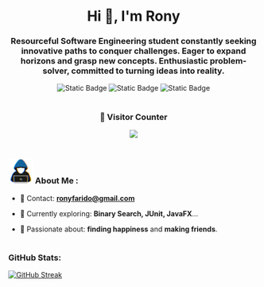 
<div id="header" align = "center">
    <h1 align="center"><b>Hi 🤝, I'm Rony </b>
    <h3 align="center">Resourceful Software Engineering student constantly seeking innovative
        paths to conquer challenges. Eager to expand horizons and grasp new concepts. Enthusiastic 
        problem-solver, committed to turning ideas into reality.</h3>
</div>

<div id="badges" align="center">
        <img alt="Static Badge" src="https://img.shields.io/badge/Innovative-gray">
        <img alt="Static Badge" src="https://img.shields.io/badge/Detail--Oriented-white">
        <img alt="Static Badge" src="https://img.shields.io/badge/Adaptable-gray"><br>
</div>

#
<div id="visitors-counter" align = "center">
    <h3 align="center"><b>👥 Visitor Counter</b>
</div>

<p align="center"><img src="https://profile-counter.glitch.me/{Rony7v7}/count.svg"/></p>

#

### <picture><img src = "https://github.com/0xAbdulKhalid/0xAbdulKhalid/raw/main/assets/mdImages/about_me.gif" width = 50px></picture> About Me : 

- 💬 Contact: **ronyfarido@gmail.com**

- 🧠 Currently exploring: **Binary Search, JUnit, JavaFX**...

- 🌱 Passionate about: **finding happiness** and **making friends**.

#
### GitHub Stats:
[![GitHub Streak](https://streak-stats.demolab.com?user=Rony7v7&theme=github-dark-blue&hide_border=true&border_radius=0&mode=weekly&card_width=1000&background=00000000)](https://git.io/streak-stats)
